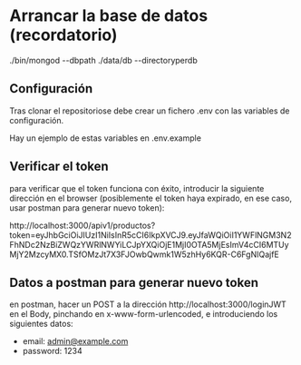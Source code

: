 # Arrancar la base de datos (recordatorio)

./bin/mongod --dbpath ./data/db --directoryperdb

## Configuración

Tras clonar el repositoriose debe crear un fichero .env con las variables de configuración.

Hay un ejemplo de estas variables en .env.example


## Verificar el token

para verificar que el token funciona con éxito, introducir la siguiente dirección en el browser (posiblemente el token haya expirado, en ese caso, usar postman para generar nuevo token):

http://localhost:3000/apiv1/productos?token=eyJhbGciOiJIUzI1NiIsInR5cCI6IkpXVCJ9.eyJfaWQiOiI1YWFlNGM3N2FhNDc2NzBiZWQzYWRlNWYiLCJpYXQiOjE1MjI0OTA5MjEsImV4cCI6MTUyMjY2MzcyMX0.TSfOMzJt7X3FJOwbQwmk1W5zhHy6KQR-C6FgNIQajfE

## Datos a postman para generar nuevo token

en postman, hacer un POST a la dirección http://localhost:3000/loginJWT en el Body, pinchando en x-www-form-urlencoded, e introduciendo los siguientes datos:

- email: admin@example.com
- password: 1234
